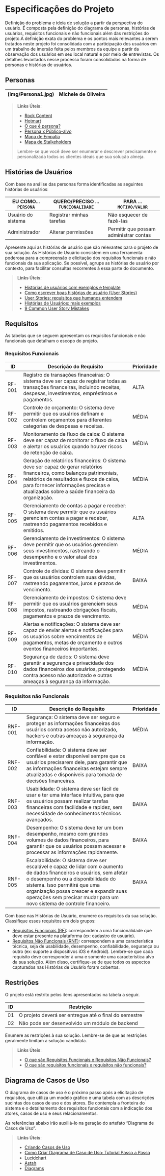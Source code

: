 # Especificações do Projeto

Definição do problema e ideia de solução a partir da perspectiva do usuário. É composta pela definição do diagrama de personas, histórias de usuários, requisitos funcionais e não funcionais além das restrições do projeto.A definição exata do problema e os pontos mais relevantes a serem tratados neste projeto foi consolidada com a participação dos usuários em um trabalho de imersão feita pelos membros da equipe a partir da observação dos usuários em seu local natural e por meio de entrevistas. Os detalhes levantados nesse processo foram consolidados na forma de personas e histórias de usuários. 

## Personas
|(img/Persona1.jpg)|Michele de Oliveira|
|------------------|--------------------

> **Links Úteis**:
>
> - [Rock Content](https://rockcontent.com/blog/personas/)
> - [Hotmart](https://blog.hotmart.com/pt-br/como-criar-persona-negocio/)
> - [O que é persona?](https://resultadosdigitais.com.br/blog/persona-o-que-e/)
> - [Persona x Público-alvo](https://flammo.com.br/blog/persona-e-publico-alvo-qual-a-diferenca/)
> - [Mapa de Empatia](https://resultadosdigitais.com.br/blog/mapa-da-empatia/)
> - [Mapa de Stalkeholders](https://www.racecomunicacao.com.br/blog/como-fazer-o-mapeamento-de-stakeholders/)
>
> Lembre-se que você deve ser enumerar e descrever precisamente e personalizada todos os clientes ideais que sua solução almeja.

## Histórias de Usuários

Com base na análise das personas forma identificadas as seguintes histórias de usuários:

| EU COMO... `PERSONA` | QUERO/PRECISO ... `FUNCIONALIDADE` | PARA ... `MOTIVO/VALOR`                |
| -------------------- | ---------------------------------- | -------------------------------------- |
| Usuário do sistema   | Registrar minhas tarefas           | Não esquecer de fazê-las               |
| Administrador        | Alterar permissões                 | Permitir que possam administrar contas |

Apresente aqui as histórias de usuário que são relevantes para o projeto de sua solução. As Histórias de Usuário consistem em uma ferramenta poderosa para a compreensão e elicitação dos requisitos funcionais e não funcionais da sua aplicação. Se possível, agrupe as histórias de usuário por contexto, para facilitar consultas recorrentes à essa parte do documento.

> **Links Úteis**:
>
> - [Histórias de usuários com exemplos e template](https://www.atlassian.com/br/agile/project-management/user-stories)
> - [Como escrever boas histórias de usuário (User Stories)](https://medium.com/vertice/como-escrever-boas-users-stories-hist%C3%B3rias-de-usu%C3%A1rios-b29c75043fac)
> - [User Stories: requisitos que humanos entendem](https://www.luiztools.com.br/post/user-stories-descricao-de-requisitos-que-humanos-entendem/)
> - [Histórias de Usuários: mais exemplos](https://www.reqview.com/doc/user-stories-example.html)
> - [9 Common User Story Mistakes](https://airfocus.com/blog/user-story-mistakes/)

## Requisitos

As tabelas que se seguem apresentam os requisitos funcionais e não funcionais que detalham o escopo do projeto.

### Requisitos Funcionais

| ID     | Descrição do Requisito                                                                                                                                                                                                                                         | Prioridade |
| ------ | -------------------------------------------------------------------------------------------------------------------------------------------------------------------------------------------------------------------------------------------------------------- | ---------- |
| RF-001 | Registro de transações financeiras: O sistema deve ser capaz de registrar todas as transações financeiras, incluindo receitas, despesas, investimentos, empréstimos e pagamentos.                                                                              | ALTA       |
| RF-002 | Controle de orçamento: O sistema deve permitir que os usuários definam e controlem orçamentos para diferentes categorias de despesas e receitas.                                                                                                               | MÉDIA      |
| RF-003 | Monitoramento de fluxo de caixa: O sistema deve ser capaz de monitorar o fluxo de caixa e alertar os usuários quando houver riscos de retenção de caixa.                                                                                                       | MÉDIA      |
| RF-004 | Geração de relatórios financeiros: O sistema deve ser capaz de gerar relatórios financeiros, como balanços patrimoniais, relatórios de resultados e fluxos de caixa, para fornecer informações precisas e atualizadas sobre a saúde financeira da organização. | MÉDIA      |
| RF-005 | Gerenciamento de contas a pagar e receber: O sistema deve permitir que os usuários gerenciem contas a pagar e receber, rastreando pagamentos recebidos e emitidos.                                                                                             | ALTA       |
| RF-006 | Gerenciamento de investimentos: O sistema deve permitir que os usuários gerenciem seus investimentos, rastreando o desempenho e o valor atual dos investimentos.                                                                                               | MÉDIA      |
| RF-007 | Controle de dívidas: O sistema deve permitir que os usuários controlem suas dívidas, rastreando pagamentos, juros e prazos de vencimento.                                                                                                                      | BAIXA      |
| RF-008 | Gerenciamento de impostos: O sistema deve permitir que os usuários gerenciem seus impostos, rastreando obrigações fiscais, pagamentos e prazos de vencimento.                                                                                                  | MÉDIA      |
| RF-009 | Alertas e notificações: O sistema deve ser capaz de enviar alertas e notificações para os usuários sobre vencimentos de pagamentos, metas de orçamento e outros eventos financeiros importantes.                                                               | MÉDIA      |
| RF-010 | Segurança de dados: O sistema deve garantir a segurança e privacidade dos dados financeiros dos usuários, protegendo contra acesso não autorizado e outras ameaças à segurança da informação.                                                                  | MÉDIA      |

### Requisitos não Funcionais

| ID      | Descrição do Requisito                                                                                                                                                                                                                                                                                           | Prioridade |
| ------- | ---------------------------------------------------------------------------------------------------------------------------------------------------------------------------------------------------------------------------------------------------------------------------------------------------------------- | ---------- |
| RNF-001 | Segurança: O sistema deve ser seguro e proteger as informações financeiras dos usuários contra acesso não autorizado, hackers e outras ameaças à segurança da informação.                                                                                                                                        | MÉDIA      |
| RNF-002 | Confiabilidade: O sistema deve ser confiável e estar disponível sempre que os usuários precisarem dele, para garantir que as informações financeiras estejam sempre atualizadas e disponíveis para tomada de decisões financeiras.                                                                               | BAIXA      |
| RNF-003 | Usabilidade: O sistema deve ser fácil de usar e ter uma interface intuitiva, para que os usuários possam realizar tarefas financeiras com facilidade e rapidez, sem necessidade de conhecimentos técnicos avançados.                                                                                             | BAIXA      |
| RNF-004 | Desempenho: O sistema deve ter um bom desempenho, mesmo com grandes volumes de dados financeiros, para garantir que os usuários possam acessar e processar as informações rapidamente.                                                                                                                           | BAIXA      |
| RNF-005 | Escalabilidade: O sistema deve ser escalável e capaz de lidar com o aumento de dados financeiros e usuários, sem afetar o desempenho ou a disponibilidade do sistema. Isso permitirá que uma organização possa crescer e expandir suas operações sem precisar mudar para um novo sistema de controle financeiro. | BAIXA      |

Com base nas Histórias de Usuário, enumere os requisitos da sua solução. Classifique esses requisitos em dois grupos:

- [Requisitos Funcionais
  (RF)](https://pt.wikipedia.org/wiki/Requisito_funcional):
  correspondem a uma funcionalidade que deve estar presente na
  plataforma (ex: cadastro de usuário).
- [Requisitos Não Funcionais
  (RNF)](https://pt.wikipedia.org/wiki/Requisito_n%C3%A3o_funcional):
  correspondem a uma característica técnica, seja de usabilidade,
  desempenho, confiabilidade, segurança ou outro (ex: suporte a
  dispositivos iOS e Android).
  Lembre-se que cada requisito deve corresponder à uma e somente uma
  característica alvo da sua solução. Além disso, certifique-se de que
  todos os aspectos capturados nas Histórias de Usuário foram cobertos.

## Restrições

O projeto está restrito pelos itens apresentados na tabela a seguir.

| ID  | Restrição                                             |
| --- | ----------------------------------------------------- |
| 01  | O projeto deverá ser entregue até o final do semestre |
| 02  | Não pode ser desenvolvido um módulo de backend        |

Enumere as restrições à sua solução. Lembre-se de que as restrições geralmente limitam a solução candidata.

> **Links Úteis**:
>
> - [O que são Requisitos Funcionais e Requisitos Não Funcionais?](https://codificar.com.br/requisitos-funcionais-nao-funcionais/)
> - [O que são requisitos funcionais e requisitos não funcionais?](https://analisederequisitos.com.br/requisitos-funcionais-e-requisitos-nao-funcionais-o-que-sao/)

## Diagrama de Casos de Uso

O diagrama de casos de uso é o próximo passo após a elicitação de requisitos, que utiliza um modelo gráfico e uma tabela com as descrições sucintas dos casos de uso e dos atores. Ele contempla a fronteira do sistema e o detalhamento dos requisitos funcionais com a indicação dos atores, casos de uso e seus relacionamentos.

As referências abaixo irão auxiliá-lo na geração do artefato “Diagrama de Casos de Uso”.

> **Links Úteis**:
>
> - [Criando Casos de Uso](https://www.ibm.com/docs/pt-br/elm/6.0?topic=requirements-creating-use-cases)
> - [Como Criar Diagrama de Caso de Uso: Tutorial Passo a Passo](https://gitmind.com/pt/fazer-diagrama-de-caso-uso.html/)
> - [Lucidchart](https://www.lucidchart.com/)
> - [Astah](https://astah.net/)
> - [Diagrams](https://app.diagrams.net/)
